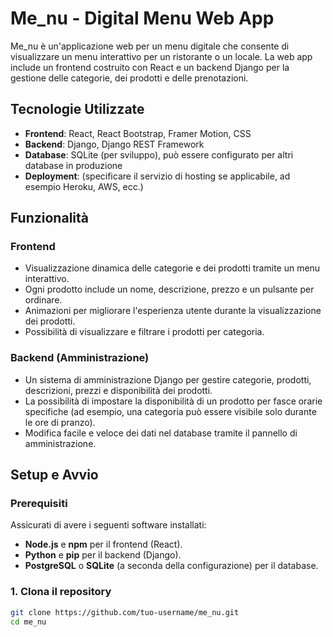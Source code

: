 # Me_nu - Digital Menu Web App

Me_nu è un'applicazione web per un menu digitale che consente di visualizzare un menu interattivo per un ristorante o un locale. La web app include un frontend costruito con React e un backend Django per la gestione delle categorie, dei prodotti e delle prenotazioni.

## Tecnologie Utilizzate

- **Frontend**: React, React Bootstrap, Framer Motion, CSS
- **Backend**: Django, Django REST Framework
- **Database**: SQLite (per sviluppo), può essere configurato per altri database in produzione
- **Deployment**: (specificare il servizio di hosting se applicabile, ad esempio Heroku, AWS, ecc.)

## Funzionalità

### Frontend

- Visualizzazione dinamica delle categorie e dei prodotti tramite un menu interattivo.
- Ogni prodotto include un nome, descrizione, prezzo e un pulsante per ordinare.
- Animazioni per migliorare l'esperienza utente durante la visualizzazione dei prodotti.
- Possibilità di visualizzare e filtrare i prodotti per categoria.
  
### Backend (Amministrazione)

- Un sistema di amministrazione Django per gestire categorie, prodotti, descrizioni, prezzi e disponibilità dei prodotti.
- La possibilità di impostare la disponibilità di un prodotto per fasce orarie specifiche (ad esempio, una categoria può essere visibile solo durante le ore di pranzo).
- Modifica facile e veloce dei dati nel database tramite il pannello di amministrazione.

## Setup e Avvio

### Prerequisiti

Assicurati di avere i seguenti software installati:

- **Node.js** e **npm** per il frontend (React).
- **Python** e **pip** per il backend (Django).
- **PostgreSQL** o **SQLite** (a seconda della configurazione) per il database.
  
### 1. Clona il repository

```bash
git clone https://github.com/tuo-username/me_nu.git
cd me_nu
